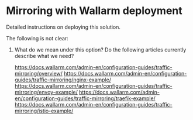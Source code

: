 # Mirroring with Wallarm deployment

Detailed instructions on deploying this solution.

The following is not clear:

1. What do we mean under this option? Do the following articles currently describe what we need?

    https://docs.wallarm.com/admin-en/configuration-guides/traffic-mirroring/overview/
    https://docs.wallarm.com/admin-en/configuration-guides/traffic-mirroring/nginx-example/
    https://docs.wallarm.com/admin-en/configuration-guides/traffic-mirroring/envoy-example/
    https://docs.wallarm.com/admin-en/configuration-guides/traffic-mirroring/traefik-example/
    https://docs.wallarm.com/admin-en/configuration-guides/traffic-mirroring/istio-example/
